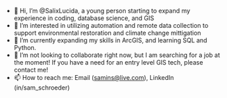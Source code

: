 - 👋 Hi, I’m @SalixLucida, a young person starting to expand my experience in coding, database science, and GIS
- 👀 I’m interested in utilizing automation and remote data collection to support environmental restoration and climate change mittigation
- 🌱 I’m currently expanding my skills in ArcGIS, and learning SQL and Python.
- 💞️ I’m not looking to collaborate right now, but I am searching for a job at the moment! If you have a need for an entry level GIS tech, please contact me!
- 📫 How to reach me: Email (samins@live.com), LinkedIn (in/sam_schroeder)

<!---
SalixLucida/SalixLucida is a ✨ special ✨ repository because its `README.md` (this file) appears on your GitHub profile.
You can click the Preview link to take a look at your changes.
--->
